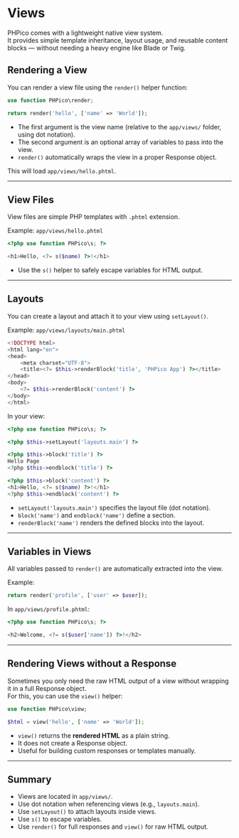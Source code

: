 # Views

PHPico comes with a lightweight native view system.  
It provides simple template inheritance, layout usage, and reusable content blocks — without needing a heavy engine like Blade or Twig.

## Rendering a View

You can render a view file using the `render()` helper function:

```php
use function PHPico\render;

return render('hello', ['name' => 'World']);
```

- The first argument is the view name (relative to the `app/views/` folder, using dot notation).
- The second argument is an optional array of variables to pass into the view.
- `render()` automatically wraps the view in a proper Response object.

This will load `app/views/hello.phtml`.

---

## View Files

View files are simple PHP templates with `.phtml` extension.

Example: `app/views/hello.phtml`

```php
<?php use function PHPico\s; ?>

<h1>Hello, <?= s($name) ?>!</h1>
```

- Use the `s()` helper to safely escape variables for HTML output.

---

## Layouts

You can create a layout and attach it to your view using `setLayout()`.

Example: `app/views/layouts/main.phtml`

```php
<!DOCTYPE html>
<html lang="en">
<head>
    <meta charset="UTF-8">
    <title><?= $this->renderBlock('title', 'PHPico App') ?></title>
</head>
<body>
    <?= $this->renderBlock('content') ?>
</body>
</html>
```

In your view:

```php
<?php use function PHPico\s; ?>

<?php $this->setLayout('layouts.main') ?>

<?php $this->block('title') ?>
Hello Page
<?php $this->endblock('title') ?>

<?php $this->block('content') ?>
<h1>Hello, <?= s($name) ?>!</h1>
<?php $this->endblock('content') ?>
```

- `setLayout('layouts.main')` specifies the layout file (dot notation).
- `block('name')` and `endblock('name')` define a section.
- `renderBlock('name')` renders the defined blocks into the layout.

---

## Variables in Views

All variables passed to `render()` are automatically extracted into the view.

Example:

```php
return render('profile', ['user' => $user]);
```

In `app/views/profile.phtml`:

```php
<?php use function PHPico\s; ?>

<h2>Welcome, <?= s($user['name']) ?>!</h2>
```

---

## Rendering Views without a Response

Sometimes you only need the raw HTML output of a view without wrapping it in a full Response object.  
For this, you can use the `view()` helper:

```php
use function PHPico\view;

$html = view('hello', ['name' => 'World']);
```

- `view()` returns the **rendered HTML** as a plain string.
- It does not create a Response object.
- Useful for building custom responses or templates manually.

---

## Summary

- Views are located in `app/views/`.
- Use dot notation when referencing views (e.g., `layouts.main`).
- Use `setLayout()` to attach layouts inside views.
- Use `s()` to escape variables.
- Use `render()` for full responses and `view()` for raw HTML output.